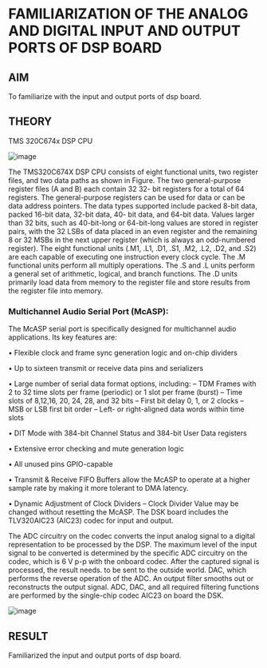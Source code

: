 # FAMILIARIZATION OF THE ANALOG AND DIGITAL INPUT AND OUTPUT PORTS OF DSP BOARD 

## AIM 

To familiarize with the input and output ports of dsp board. 

## THEORY 

TMS 320C674x DSP CPU

![image](https://github.com/user-attachments/assets/046ca6ce-9af3-4d93-8a5c-4d43f29310aa)

The TMS320C674X DSP CPU consists of eight functional units, two register files, and two data paths as shown in Figure. The two general-purpose register files (A and B) each contain 32 32- bit registers for a total of 64 registers. The general-purpose registers can be used for data or can be data address pointers. The data types supported include packed 8-bit data, packed 16-bit data, 32-bit data, 40- bit data, and 64-bit data. Values larger than 32 bits, such as 40-bit-long or 64-bit-long values are stored in register pairs, with the 32 LSBs of data placed in an even register and the remaining 8 or 32 MSBs in the next upper register (which is always an odd-numbered register). The eight functional units (.M1, .L1, .D1, .S1, .M2, .L2, .D2, and .S2) are each capable of executing one instruction every clock cycle. The .M functional units perform all multiply operations. The .S and .L units perform a general set of arithmetic, logical, and branch functions. The .D units primarily load data from memory to the register file and store results from the register file into memory. 

### Multichannel Audio Serial Port (McASP): 

The McASP serial port is specifically designed for multichannel audio applications.  Its key features are:  

• Flexible clock and frame sync generation logic and on-chip dividers  

• Up to sixteen transmit or receive data pins and serializers  

• Large number of serial data format options, including: – TDM Frames with 2 to 32 time slots per frame (periodic) or 1 slot per frame (burst) – Time slots of 8,12,16, 20, 24, 28, and 32 bits – First bit delay 0, 1, or 2 clocks – MSB or LSB first bit order – Left- or right-aligned data words within time slots 

• DIT Mode with 384-bit Channel Status and 384-bit User Data registers 

• Extensive error checking and mute generation logic  

• All unused pins GPIO-capable  

• Transmit & Receive FIFO Buffers allow the McASP to operate at a higher sample rate by making it more tolerant to DMA latency. 

• Dynamic Adjustment of Clock Dividers – Clock Divider Value may be changed without resetting the McASP. The DSK board includes the TLV320AIC23 (AIC23) codec for input and output. 

The ADC circuitry on the codec converts the input analog signal to a digital representation to be processed by the DSP. The maximum level of the input signal to be converted is determined by the specific ADC circuitry on the codec, which is 6 V p-p with the onboard codec. After the captured signal is processed, the result needs. to be sent to the outside world.  DAC, which performs the reverse operation of the ADC. An output filter smooths out or reconstructs the output signal. ADC, DAC, and all required filtering functions are performed by the single-chip codec AIC23 on board the DSK. 

![image](https://github.com/user-attachments/assets/2b2445da-93f1-411c-92c7-74c23e54d148)

## RESULT 
Familiarized the input and output ports of dsp board.
